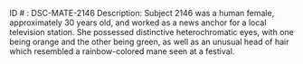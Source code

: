 ID # : DSC-MATE-2146
Description: Subject 2146 was a human female, approximately 30 years old, and worked as a news anchor for a local television station. She possessed distinctive heterochromatic eyes, with one being orange and the other being green, as well as an unusual head of hair which resembled a rainbow-colored mane seen at a festival.